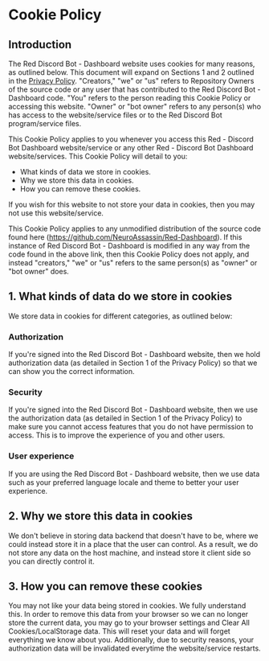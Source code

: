# Cookie Policy

## Introduction
The Red Discord Bot - Dashboard website uses cookies for many reasons, as outlined below.  This document will expand on Sections 1 and 2 outlined in the [Privacy Policy](https://github.com/NeuroAssassin/Red-Dashboard/blob/legal-documents/legal/Privacy%20Policy.md).  "Creators," "we" or "us" refers to Repository Owners of the source code or any user that has contributed to the Red Discord Bot - Dashboard code.  "You" refers to the person reading this Cookie Policy or accessing this website.  "Owner" or "bot owner" refers to any person(s) who has access to the website/service files or to the Red Discord Bot program/service files.

This Cookie Policy applies to you whenever you access this Red - Discord Bot Dashboard website/service or any other Red - Discord Bot Dashboard website/services.  This Cookie Policy will detail to you:

- What kinds of data we store in cookies.
- Why we store this data in cookies.
- How you can remove these cookies.

If you wish for this website to not store your data in cookies, then you may not use this website/service.

This Cookie Policy applies to any unmodified distribution of the source code found here (https://github.com/NeuroAssassin/Red-Dashboard).  If this instance of Red Discord Bot - Dashboard is modified in any way from the code found in the above link, then this Cookie Policy does not apply, and instead "creators," "we" or "us" refers to the same person(s) as "owner" or "bot owner" does.

## 1. What kinds of data do we store in cookies

We store data in cookies for different categories, as outlined below:

### Authorization
If you're signed into the Red Discord Bot - Dashboard website, then we hold authorization data (as detailed in Section 1 of the Privacy Policy) so that we can show you the correct information.

### Security
If you're signed into the Red Discord Bot - Dashboard website, then we use the authorization data (as detailed in Section 1 of the Privacy Policy) to make sure you cannot access features that you do not have permission to access.  This is to improve the experience of you and other users.

### User experience
If you are using the Red Discord Bot - Dashboard website, then we use data such as your preferred language locale and theme to better your user experience.

## 2. Why we store this data in cookies

We don't believe in storing data backend that doesn't have to be, where we could instead store it in a place that the user can control.  As a result, we do not store any data on the host machine, and instead store it client side so you can directly control it.

## 3. How you can remove these cookies

You may not like your data being stored in cookies.  We fully understand this.  In order to remove this data from your browser so we can no longer store the current data, you may go to your browser settings and Clear All Cookies/LocalStorage data.  This will reset your data and will forget everything we know about you.  Additionally, due to security reasons, your authorization data will be invalidated everytime the website/service restarts.